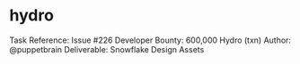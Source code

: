# hydro
Task Reference: Issue #226 Developer Bounty: 600,000 Hydro (txn) Author: @puppetbrain Deliverable: Snowflake Design Assets
